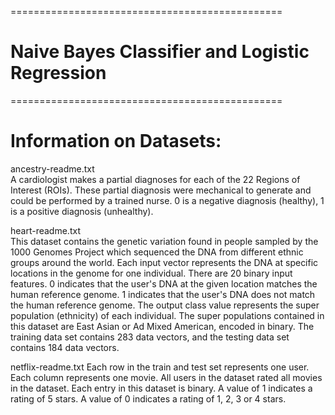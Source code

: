 
===============================================
# Naive Bayes Classifier and Logistic Regression
===============================================


# Information on Datasets:
ancestry-readme.txt\
A cardiologist makes a partial diagnoses for each of the 22 Regions of Interest (ROIs). These partial diagnosis were mechanical to generate and could be performed by a trained nurse. 0 is a negative diagnosis (healthy), 1 is a positive diagnosis (unhealthy).  

heart-readme.txt\
This dataset contains the genetic variation found in people sampled by the 1000 Genomes Project which sequenced the DNA from different ethnic groups around the world. Each input vector represents the DNA at specific locations in the genome for one individual. There are 20 binary input features. 0 indicates that the user's DNA at the given location matches the human reference genome. 1 indicates that the user's DNA does not match the human reference genome. The output class value represents the super population (ethnicity) of each individual. The super populations contained in this dataset are East Asian or Ad Mixed American, encoded in binary. The training data set contains 283 data vectors, and the testing data set contains 184 data vectors.

netflix-readme.txt
Each row in the train and test set represents one user. Each column represents one movie. All users in the dataset rated all movies in the dataset. Each entry in this dataset is binary. A value of 1 indicates a rating of 5 stars. A value of 0 indicates a rating of 1, 2, 3 or 4 stars. 





